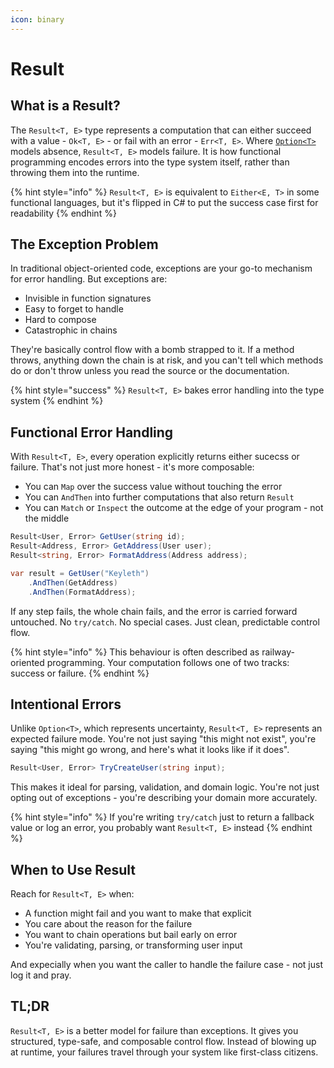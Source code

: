 ```yaml
---
icon: binary
---
```


# Result

## What is a Result?

The `Result<T, E>` type represents a computation that can either succeed with a value - `Ok<T, E>` - or fail with an error - `Err<T, E>`. Where [`Option<T>`](option.md) models absence, `Result<T, E>` models failure. It is how functional programming encodes errors into the type system itself, rather than throwing them into the runtime.

{% hint style="info" %}
`Result<T, E>` is equivalent to `Either<E, T>` in some functional languages, but it's flipped in C# to put the success case first for readability
{% endhint %}

## The Exception Problem

In traditional object-oriented code, exceptions are your go-to mechanism for error handling. But exceptions are:

* Invisible in function signatures
* Easy to forget to handle
* Hard to compose
* Catastrophic in chains

They're basically control flow with a bomb strapped to it. If a method throws, anything down the chain is at risk, and you can't tell which methods do or don't throw unless you read the source or the documentation.

{% hint style="success" %}
`Result<T, E>` bakes error handling into the type system
{% endhint %}

## Functional Error Handling

With `Result<T, E>`, every operation explicitly returns either sucecss or failure. That's not just more honest - it's more composable:

* You can `Map` over the success value without touching the error
* You can `AndThen` into further computations that also return `Result`
* &#x20;You can `Match` or `Inspect` the outcome at the edge of your program - not the middle

```csharp
Result<User, Error> GetUser(string id);
Result<Address, Error> GetAddress(User user);
Result<string, Error> FormatAddress(Address address);

var result = GetUser("Keyleth")
    .AndThen(GetAddress)
    .AndThen(FormatAddress);
```

If any step fails, the whole chain fails, and the error is carried forward untouched. No `try/catch`. No special cases. Just clean, predictable control flow.

{% hint style="info" %}
This behaviour is often described as railway-oriented programming. Your computation follows one of two tracks: success or failure.
{% endhint %}

## Intentional Errors

Unlike `Option<T>`, which represents uncertainty, `Result<T, E>` represents an expected failure mode. You're not just saying "this might not exist", you're saying "this might go wrong, and here's what it looks like if it does".

```csharp
Result<User, Error> TryCreateUser(string input);
```

This makes it ideal for parsing, validation, and domain logic. You're not just opting out of exceptions - you're describing your domain more accurately.

{% hint style="info" %}
If you're writing `try/catch` just to return a fallback value or log an error, you probably want `Result<T, E>` instead
{% endhint %}

## When to Use Result

Reach for `Result<T, E>` when:

* A function might fail and you want to make that explicit
* You care about the reason for the failure
* You want to chain operations but bail early on error
* You're validating, parsing, or transforming user input

And expecially when you want the caller to handle the failure case - not just log it and pray.

## TL;DR

`Result<T, E>` is a better model for failure than exceptions. It gives you structured, type-safe, and composable control flow. Instead of blowing up at runtime, your failures travel through your system like first-class citizens.

